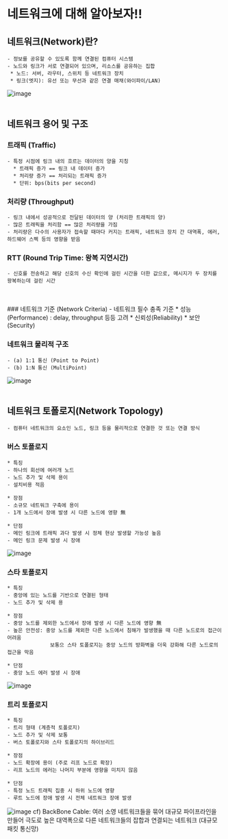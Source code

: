 # 네트워크에 대해 알아보자!!

## 네트워크(Network)란?
    - 정보를 공유할 수 있도록 함께 연결된 컴퓨터 시스템
    - 노드와 링크가 서로 연결되어 있으며, 리소스를 공유하는 집합
     * 노드: 서버, 라우터, 스위치 등 네트워크 장치
     * 링크(엣지): 유선 또는 무선과 같은 연결 매채(와이파이/LAN)
![image](https://github.com/YesYoungJean/Network/assets/107979338/801340c5-bd81-4eb4-83c0-ac26ace40a6e)
<br/>
<br/>

## 네트워크 용어 및 구조
### 트래픽 (Traffic)
    - 특정 시점에 링크 내의 흐르는 데이터의 양을 지칭
      * 트래픽 증가 == 링크 내 데이터 증가
      * 처리량 증가 == 처리되는 트래픽 증가
      * 단위: bps(bits per second)
      
### 처리량 (Throughput)
    - 링크 내에서 성공적으로 전달된 데이터의 양 (처리한 트래픽의 양)
    - 많은 트래픽을 처리함 == 많은 처리량을 가짐
    - 처리량은 다수의 사용자가 접속할 때마다 커지는 트래픽, 네트워크 장치 간 대역폭, 에러, 하드웨어 스펙 등의 영향을 받음

### RTT (Round Trip Time: 왕복 지연시간)
    - 신호를 전송하고 해당 신호의 수신 확인에 걸린 시간을 더한 값으로, 메시지가 두 장치를 왕복하는데 걸린 시간
<br/>
<br/>
### 네트워크 기준 (Network Criteria)
    - 네트워크 필수 충족 기준
    * 성능(Performance) : delay, throughput 등등 고려
    * 신뢰성(Reliability)
    * 보안 (Security)

### 네트워크 물리적 구조
    - (a) 1:1 통신 (Point to Point)
    - (b) 1:N 통신 (MultiPoint)
![image](https://github.com/YesYoungJean/Network/assets/107979338/26534714-1b0e-47c2-bc54-4be72b80615e)
<br/>
<br/>

## 네트워크 토폴로지(Network Topology)
    - 컴퓨터 네트워크의 요소인 노드, 링크 등을 물리적으로 연결한 것 또는 연결 방식

### 버스 토폴로지
    * 특징
    - 하나의 회선에 여러개 노드
    - 노드 추가 및 삭제 용이
    - 설치비용 적음

    * 장점
    - 소규모 네트워크 구축에 용이
    - 1개 노드에서 장애 발생 시 다른 노드에 영향 無

    * 단점
    - 메인 링크에 트래픽 과다 발생 시 정체 현상 발생할 가능성 높음
    - 메인 링크 문제 발생 시 장애
![image](https://github.com/YesYoungJean/Network/assets/107979338/1fb79cd1-b331-45f4-9155-930f45934a32)

### 스타 토폴로지
    * 특징
    - 중앙에 있는 노드를 기반으로 연결된 형태
    - 노드 추가 및 삭제 용
    
    * 장점
    - 중앙 노드를 제외한 노드에서 장애 발생 시 다른 노드에 영향 無
    - 높은 안전성: 중앙 노드를 제외한 다른 노드에서 침해가 발생했을 때 다른 노드로의 접근이 어려움
                  보통으 스타 토폴로지는 중앙 노드의 방화벽을 더욱 강화해 다른 노드로의 접근을 막음

    * 단점
    - 중앙 노드 에러 발생 시 장애
![image](https://github.com/YesYoungJean/Network/assets/107979338/2c8df80a-2656-4191-b791-49b8108a76df)

### 트리 토폴로지
    * 특징
    - 트리 형태 (계층적 토폴로지)
    - 노드 추가 및 삭제 보통
    - 버스 토폴로지와 스타 토폴로지의 하이브리드

    * 장점
    - 노드 확장에 용이 (주로 리프 노드로 확장)
    - 리프 노드의 에러는 나머지 부분에 영향을 미치지 않음

    * 단점
    - 특정 노드 트래픽 집중 시 하위 노드에 영향
    - 루트 노드에 장애 발생 시 전체 네트워크 장애 발생
![image](https://github.com/YesYoungJean/Network/assets/107979338/a406c310-b903-4383-87c0-b43128830603)
cf) BackBone Cable: 여러 소영 네트워크들을 묶어 대규모 파이프라인을 만들어 극도로 높은 대역폭으로 다른 네트워크들의 잡합과 연결되는 네트워크 (대규모 패킷 통신망)
